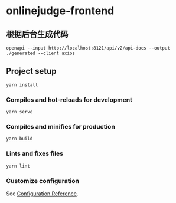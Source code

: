 # onlinejudge-frontend

## 根据后台生成代码

```shell
openapi --input http://localhost:8121/api/v2/api-docs --output ./generated --client axios
```


## Project setup

```
yarn install
```

### Compiles and hot-reloads for development

```
yarn serve
```

### Compiles and minifies for production

```
yarn build
```

### Lints and fixes files

```
yarn lint
```

### Customize configuration

See [Configuration Reference](https://cli.vuejs.org/config/).
